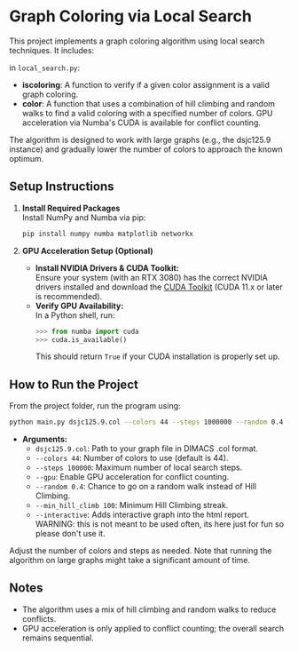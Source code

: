 
# Graph Coloring via Local Search

This project implements a graph coloring algorithm using local search techniques. It includes:

in `local_search.py`:

- **iscoloring**: A function to verify if a given color assignment is a valid graph coloring.
- **color**: A function that uses a combination of hill climbing and random walks to find a valid coloring with a specified number of colors. GPU acceleration via Numba's CUDA is available for conflict counting.

The algorithm is designed to work with large graphs (e.g., the dsjc125.9 instance) and gradually lower the number of colors to approach the known optimum.


## Setup Instructions


1. **Install Required Packages**  
   Install NumPy and Numba via pip:
   ```bash
   pip install numpy numba matplotlib networkx
   ```

2. **GPU Acceleration Setup (Optional)**  
   - **Install NVIDIA Drivers & CUDA Toolkit:**  
     Ensure your system (with an RTX 3080) has the correct NVIDIA drivers installed and download the [CUDA Toolkit](https://developer.nvidia.com/cuda-downloads) (CUDA 11.x or later is recommended).
   - **Verify GPU Availability:**  
     In a Python shell, run:
     ```python
     >>> from numba import cuda
     >>> cuda.is_available()
     ```
     This should return `True` if your CUDA installation is properly set up.

## How to Run the Project

From the project folder, run the program using:

```bash
python main.py dsjc125.9.col --colors 44 --steps 1000000 --random 0.4 --min_hill_climb 100 --gpu
```

- **Arguments:**
  - `dsjc125.9.col`: Path to your graph file in DIMACS .col format.
  - `--colors 44`: Number of colors to use (default is 44).
  - `--steps 100000`: Maximum number of local search steps.
  - `--gpu`: Enable GPU acceleration for conflict counting.
  - `--random 0.4`: Chance to go on a random walk instead of Hill Climbing.
  - `--min_hill_climb 100`: Minimum Hill Climbing streak.
  - `--interactive`: Adds interactive graph into the html report. WARNING: this is not meant to be used often, its here just for fun so please don't use it.

  

Adjust the number of colors and steps as needed. Note that running the algorithm on large graphs might take a significant amount of time.

## Notes

- The algorithm uses a mix of hill climbing and random walks to reduce conflicts.
- GPU acceleration is only applied to conflict counting; the overall search remains sequential.
